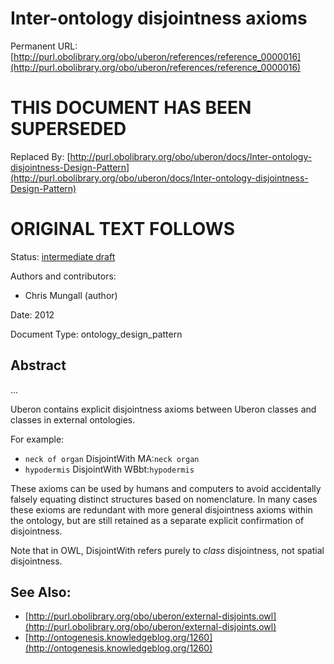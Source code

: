 # Inter-ontology disjointness axioms


Permanent URL: [http://purl.obolibrary.org/obo/uberon/references/reference_0000016](http://purl.obolibrary.org/obo/uberon/references/reference_0000016)

# THIS DOCUMENT HAS BEEN SUPERSEDED


Replaced By: [http://purl.obolibrary.org/obo/uberon/docs/Inter-ontology-disjointness-Design-Pattern](http://purl.obolibrary.org/obo/uberon/docs/Inter-ontology-disjointness-Design-Pattern)

# ORIGINAL TEXT FOLLOWS


Status: [intermediate draft](http://purl.org/spar/pso/intermediate-draft)

Authors and contributors:

 * Chris Mungall (author)

Date: 2012

Document Type: ontology_design_pattern

## Abstract
...


Uberon contains explicit disjointness axioms between Uberon classes and classes in external ontologies.

For example:

 * `neck of organ` DisjointWith MA:`neck organ`
 * `hypodermis` DisjointWith WBbt:`hypodermis`

These axioms can be used by humans and computers to avoid accidentally
falsely equating distinct structures based on nomenclature. In many
cases these exioms are redundant with more general disjointness axioms
within the ontology, but are still retained as a separate explicit
confirmation of disjointness.

Note that in OWL, DisjointWith refers purely to *class* disjointness,
not spatial disjointness.




## See Also:
 * [http://purl.obolibrary.org/obo/uberon/external-disjoints.owl](http://purl.obolibrary.org/obo/uberon/external-disjoints.owl)
 * [http://ontogenesis.knowledgeblog.org/1260](http://ontogenesis.knowledgeblog.org/1260)


